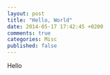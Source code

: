 ```yaml
---
layout: post
title: "Hello, World"
date: 2014-05-17 17:42:45 +0200
comments: true
categories: Misc
published: false
---
```

Hello
